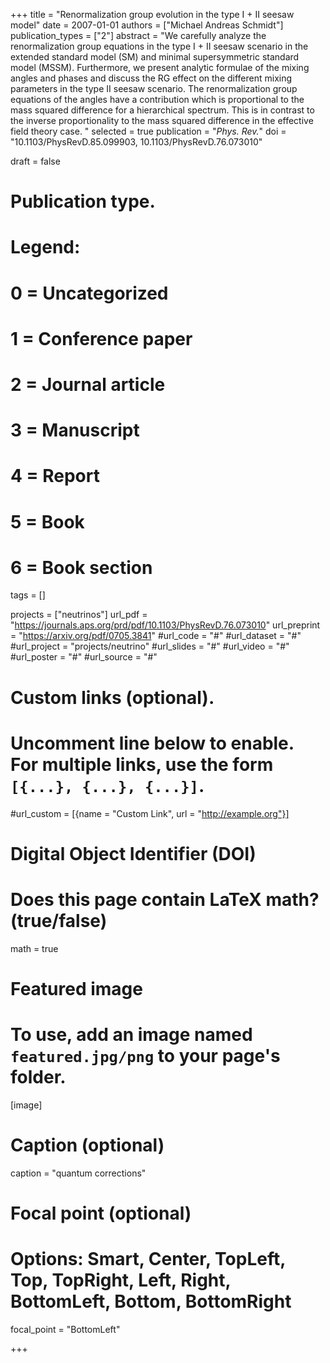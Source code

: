 +++
title = "Renormalization group evolution in the type I + II seesaw model"
date = 2007-01-01
authors = ["Michael Andreas Schmidt"]
publication_types = ["2"]
abstract = "We carefully analyze the renormalization group equations in the type I + II seesaw scenario in the extended standard model (SM) and minimal supersymmetric standard model (MSSM). Furthermore, we present analytic formulae of the mixing angles and phases and discuss the RG effect on the different mixing parameters in the type II seesaw scenario. The renormalization group equations of the angles have a contribution which is proportional to the mass squared difference for a hierarchical spectrum. This is in contrast to the inverse proportionality to the mass squared difference in the effective field theory case. "
selected = true
publication = "*Phys. Rev.*"
doi = "10.1103/PhysRevD.85.099903, 10.1103/PhysRevD.76.073010"


draft = false
# Publication type.
# Legend:
# 0 = Uncategorized
# 1 = Conference paper
# 2 = Journal article
# 3 = Manuscript
# 4 = Report
# 5 = Book
# 6 = Book section


tags = []



projects = ["neutrinos"]
url_pdf = "https://journals.aps.org/prd/pdf/10.1103/PhysRevD.76.073010"
url_preprint = "https://arxiv.org/pdf/0705.3841"
#url_code = "#"
#url_dataset = "#"
#url_project = "projects/neutrino"
#url_slides = "#"
#url_video = "#"
#url_poster = "#"
#url_source = "#"

# Custom links (optional).
#   Uncomment line below to enable. For multiple links, use the form `[{...}, {...}, {...}]`.
#url_custom = [{name = "Custom Link", url = "http://example.org"}]

# Digital Object Identifier (DOI)

# Does this page contain LaTeX math? (true/false)
math = true

# Featured image
# To use, add an image named `featured.jpg/png` to your page's folder. 
[image]
  # Caption (optional)
  caption = "quantum corrections"

  # Focal point (optional)
  # Options: Smart, Center, TopLeft, Top, TopRight, Left, Right, BottomLeft, Bottom, BottomRight
  focal_point = "BottomLeft"

+++
